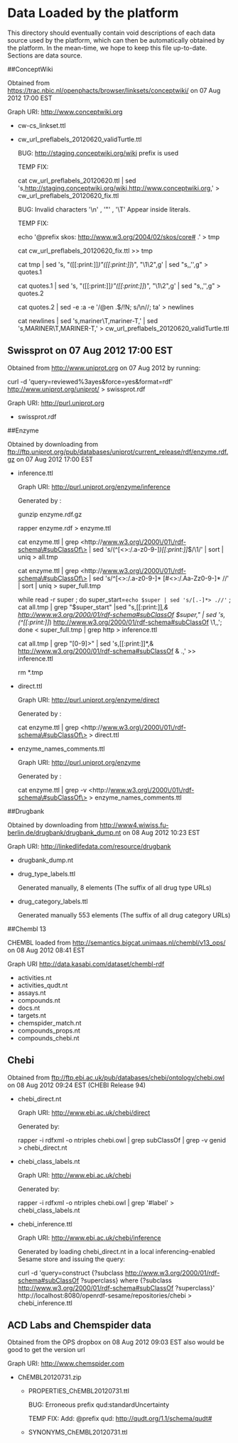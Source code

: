 Data Loaded by the platform
===================================

This directory should eventually contain void descriptions of each data source used by the platform, which can then be automatically obtained by the platform. In the mean-time, we hope to keep this file up-to-date. Sections are data source.

##ConceptWiki

Obtained from https://trac.nbic.nl/openphacts/browser/linksets/conceptwiki/  on 07 Aug 2012 17:00 EST

Graph URI: <http://www.conceptwiki.org>

- cw-cs_linkset.ttl 

- cw_url_preflabels_20120620_validTurtle.ttl

	BUG: http://staging.conceptwiki.org/wiki prefix is used

	TEMP FIX:

	cat cw_url_preflabels_20120620.ttl | sed 's,http://staging.conceptwiki.org/wiki,http://www.conceptwiki.org,' > cw_url_preflabels_20120620_fix.ttl

	BUG: Invalid characters '\n' , '"' , '\T' Appear inside literals.

	TEMP FIX:

	echo '@prefix skos: <http://www.w3.org/2004/02/skos/core#> .' > tmp

	cat cw_url_preflabels_20120620_fix.ttl >> tmp

	cat tmp | sed 's, "\([[:print:]]*\)"\([[:print:]]*\)", "\1<twoquotes>\2",g' | sed "s,<twoquotes>,'',g" > quotes.1

	cat quotes.1 |  sed 's, "\([[:print:]]*\)"\([[:print:]]*\)", "\1<twoquotes>\2",g' | sed "s,<twoquotes>,'',g" > quotes.2

	cat quotes.2  | sed -e :a -e '/@en .$/!N; s/\n//; ta' > newlines

	cat newlines   | sed 's,mariner\\T,mariner-T,' | sed 's,MARINER\\T,MARINER-T,' > cw_url_preflabels_20120620_validTurtle.ttl

## Swissprot on 07 Aug 2012 17:00 EST

Obtained from http://www.uniprot.org on 07 Aug 2012 by running:

curl -d 'query=reviewed%3ayes&force=yes&format=rdf' http://www.uniprot.org/uniprot/ > swissprot.rdf

Graph URI: <http://purl.uniprot.org>

- swissprot.rdf

##Enzyme

Obtained by downloading from ftp://ftp.uniprot.org/pub/databases/uniprot/current_release/rdf/enzyme.rdf.gz on 07 Aug 2012 17:00 EST

- inference.ttl 

	Graph URI: <http://purl.uniprot.org/enzyme/inference>

	Generated by :

	gunzip enzyme.rdf.gz

	rapper enzyme.rdf > enzyme.ttl

	cat enzyme.ttl | grep \<http\:\/\/www.w3.org\/2000\/01\/rdf-schema\#subClassOf\> | sed 's/\(^[<\>\:\/.a-z0-9-]*\)[[:print:]]*$/\1/' |    sort | uniq > all.tmp

	cat enzyme.ttl | grep \<http\:\/\/www.w3.org\/2000\/01\/rdf-schema\#subClassOf\> | sed 's/^[<\>\:\/.a-z0-9-]* [#<\>\:\/.Aa-Zz0-9-]* //' |    sort | uniq > super_full.tmp

	while read -r super ; do super_start=`echo $super | sed 's/[.-]*> .//'` ; cat all.tmp | grep "$super_start"  |sed "s,[[:print:]]*,& <http://www.w3.org/2000/01/rdf-schema#subClassOf> $super," | sed 's,\(^[[:print:]]*\) <http://www.w3.org/2000/01/rdf-schema#subClassOf> \1,,';  done < super_full.tmp  | grep http > inference.ttl

	cat all.tmp | grep "[0-9]>" | sed 's,[[:print:]]*,& <http://www.w3.org/2000/01/rdf-schema#subClassOf> & .,' >> inference.ttl

	rm *.tmp

- direct.ttl 

	Graph URI: <http://purl.uniprot.org/enzyme/direct>

	Generated by :

	cat enzyme.ttl | grep \<http\:\/\/www.w3.org\/2000\/01\/rdf-schema\#subClassOf\> > direct.ttl

- enzyme_names_comments.ttl

	Graph URI: <http://purl.uniprot.org/enzyme>

	Generated by :

	cat enzyme.ttl | grep -v \<http\:\/\/www.w3.org\/2000\/01\/rdf-schema\#subClassOf\> > enzyme_names_comments.ttl

##Drugbank

Obtained by downloading from http://www4.wiwiss.fu-berlin.de/drugbank/drugbank_dump.nt on 08 Aug 2012 10:23 EST

Graph URI: <http://linkedlifedata.com/resource/drugbank>

- drugbank_dump.nt 

- drug_type_labels.ttl

	Generated manually, 8 elements (The suffix of all drug type URLs)

- drug_category_labels.ttl 

	Generated manually 553 elements (The suffix of all drug category URLs)

##Chembl 13

CHEMBL loaded from http://semantics.bigcat.unimaas.nl/chembl/v13_ops/ on 08 Aug 2012 08:41 EST 

Graph URI <http://data.kasabi.com/dataset/chembl-rdf>

- activities.nt
- activities_qudt.nt 
- assays.nt
- compounds.nt
- docs.nt 
- targets.nt 
- chemspider_match.nt 
- compounds_props.nt 
- compounds_chebi.nt

## Chebi

Obtained from ftp://ftp.ebi.ac.uk/pub/databases/chebi/ontology/chebi.owl on 08 Aug 2012 09:24 EST (CHEBI Release 94)

- chebi_direct.nt

	Graph URI: <http://www.ebi.ac.uk/chebi/direct>

	Generated by: 

	rapper -i rdfxml -o ntriples chebi.owl | grep subClassOf | grep -v genid > chebi_direct.nt

- chebi_class_labels.nt

	Graph URI: <http://www.ebi.ac.uk/chebi>

	Generated by:

	rapper -i rdfxml -o ntriples chebi.owl | grep '#label' > chebi_class_labels.nt 

- chebi_inference.ttl

	Graph URI: <http://www.ebi.ac.uk/chebi/inference>

	Generated by loading chebi_direct.nt in a local inferencing-enabled Sesame store and issuing the query:

	curl -d 'query=construct {?subclass <http://www.w3.org/2000/01/rdf-schema#subClassOf> ?superclass} where {?subclass <http://www.w3.org/2000/01/rdf-schema#subClassOf> ?superclass}' http://localhost:8080/openrdf-sesame/repositories/chebi > chebi_inference.ttl

## ACD Labs and Chemspider data

Obtained from the OPS dropbox on 08 Aug 2012 09:03 EST also would be good to get the version url

Graph URI: <http://www.chemspider.com>

- ChEMBL20120731.zip
	
	- PROPERTIES_ChEMBL20120731.ttl

		BUG: Erroneous prefix qud:standardUncertainty

		TEMP FIX: Add: @prefix qud: <http://qudt.org/1.1/schema/qudt#>
  	
	- SYNONYMS_ChEMBL20120731.ttl
